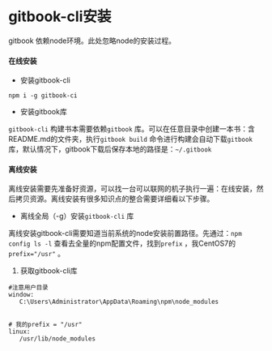 # gitbook-cli安装

gitbook 依赖node环境。此处忽略node的安装过程。

#### 在线安装

* 安装gitbook-cli

```
npm i -g gitbook-ci
```

* 安装gitbook库

`gitbook-cli` 构建书本需要依赖`gitbook` 库。可以在任意目录中创建一本书：含README.md的文件夹，执行`gitbook build` 命令进行构建会自动下载`gitbook` 库，默认情况下，gitbook下载后保存本地的路径是：`~/.gitbook`

#### 离线安装

离线安装需要先准备好资源，可以找一台可以联网的机子执行一遍：在线安装，然后拷贝资源。离线安装有很多知识点的整合需要详细看以下步骤。

* 离线全局（-g）安装`gitbook-cli` 库  

离线安装gitbook-cli需要知道当前系统的node安装前置路径。先通过：`npm config ls -l` 查看去全量的npm配置文件，找到`prefix` ，我CentOS7的`prefix="/usr"` 。

1. 获取gitbook-cli库

```
#注意用户目录
window:
   C:\Users\Administrator\AppData\Roaming\npm\node_modules
   
   
# 我的prefix = "/usr"
linux:
   /usr/lib/node_modules
```



